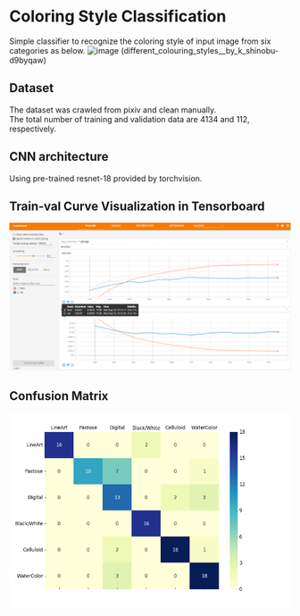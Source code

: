 # Coloring Style Classification
Simple classifier to recognize the coloring style of input image from six categories as below.
![image](https://img09.deviantart.net/5460/i/2015/277/c/3/different_colouring_styles__by_k_shinobu-d9byqaw.png)
(different_colouring_styles__by_k_shinobu-d9byqaw)

## Dataset
The dataset was crawled from pixiv and clean manually.  
The total number of training and validation data are 4134 and 112, respectively.

## CNN architecture
Using pre-trained resnet-18 provided by torchvision.

## Train-val Curve Visualization in Tensorboard
![image](imgs/tensorboard.png)

## Confusion Matrix
![image](imgs/confusion_matrix.png)

